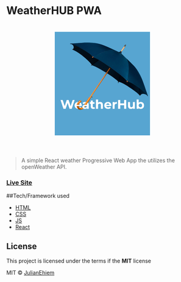 # WeatherHUB PWA

<!-- ![](src/images/weatherhub-project-card.png =200x) -->

<h1 align="center">
<img src="src/images/weatherhub-project-card.png" alt="Weather Hub Logo" style="width:250px">
</h1>

<br>

> A simple React weather Progressive Web App the utilizes the openWeather API.

### [Live Site](https://weatherhubapp.netlify.app/)

##Tech/Framework used

- [HTML](https://developer.mozilla.org/en-US/docs/Web/HTML)
- [CSS](https://developer.mozilla.org/en-US/docs/Web/CSS)
- [JS](https://developer.mozilla.org/en-US/docs/Web/JavaScript)
- [React](https://reactjs.org/)

## License

This project is licensed under the terms if the **MIT** license

MIT © [JulianEhiem](https://github.com/JulianEhiem)
